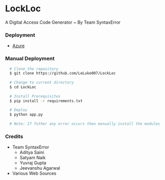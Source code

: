 # LockLoc
A Digital Access Code Generator ~ By Team SyntaxError

### Deployment
  - [Azure](https://lockloc.azurewebsites.net)
  
### Manual Deployment
```sh
  # Clone the repository
  $ git clone https://github.com/LeLuke007/LockLoc
  
  # Change to current directory
  $ cd LockLoc
  
  # Install Prerequisites
  $ pip install -r requirements.txt
  
  # Deploy
  $ python app.py
  
  # Note: If futher any error occurs then manually install the modules that are missing using pip install
```

### Credits
  - Team SyntaxError
    - Aditya Saini
    - Satyam Naik
    - Yuvraj Gupta
    - Jeevanshu Agarwal
  - Various Web Sources
